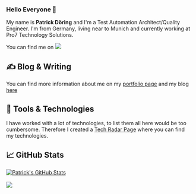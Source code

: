 ### Hello Everyone 👋

My name is **Patrick Döring** and I'm a Test Automation Architect/Quality Engineer. 
I'm from Germany, living near to Munich and currently working at Pro7 Technology Solutions.

You can find me on [![](https://img.shields.io/badge/LinkedIn-blue)](https://www.linkedin.com/in/patrick-d%C3%B6ring/)

## &#x270d; Blog & Writing

You can find more information about me on my [portfolio page](https://www.patrick-doering.com/) and my blog [here](https://blog.patrick-doering.com/)


## 🔧 Tools & Technologies

I have worked with a lot of technologies, to list them all here would be too cumbersome. Therefore I created a [Tech Radar Page](https://radar.thoughtworks.com/?sheetId=https%3A%2F%2Fraw.githubusercontent.com%2Fmunichbughunter%2Ftech-radar%2Fmain%2FPatricks%2520Tech%2520Radar.json) where you can find my technologies. 

## &#x1f4c8; GitHub Stats

<a href="https://github.com/munichbughunter/munichbughunter">
  <img align="center" src="https://github-readme-stats.vercel.app/api?username=munichbughunter&show_icons=true&theme=radical" alt="Patrick's GitHub Stats" />
</a>
<br/>
<br/>
<a href="https://github.com/munichbughunter/munichbughunter">
  <img align="center" src="https://github-readme-stats.vercel.app/api/top-langs/?username=munichbughunter&layout" />
</a>


<!-- icons without padding -->
[1.1]: https://raw.githubusercontent.com/munichbughunter/munichbughunter/main/linkedin.png (LinkedIn icon without padding)
<!-- links to your social media accounts -->
[1]: https://www.linkedin.com/in/patrick-d%C3%B6ring/

